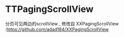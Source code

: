# TTPagingScrollView
分页可见两边的scrollView , 修改自 XXPagingScrollView :https://github.com/adad184/XXPagingScrollView

